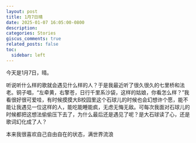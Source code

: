 ```yaml
---
layout: post
title: 1月7日晴
date: 2025-01-07 16:05:00-0800
description: 
categories: Stories
giscus_comments: true
related_posts: false
toc:
  sidebar: left
---
```


今天是1月7日，晴。

听说听什么样的歌就会遇见什么样的人？于是我最近听了很久很久的七里桥和法老。铜子唱，“左牵黄，右擎苍，日行千里系沙袋，这样的姑娘，你看怎么样？”我看很好很可爱哇，有时候摸摸大B校园里这个石球儿的时候也会幻想许个愿，能不能让我遇见一位这样的人，能吃能睡能疯，无虑无悔无敌。可每次我面对石球儿的时候都把这想法偷偷压下去了，为什么最后还是遇见了呢？是大石球读了心，还是歌词幻化成了人？

本来我很喜欢自己自由自在的状态，满世界流浪
